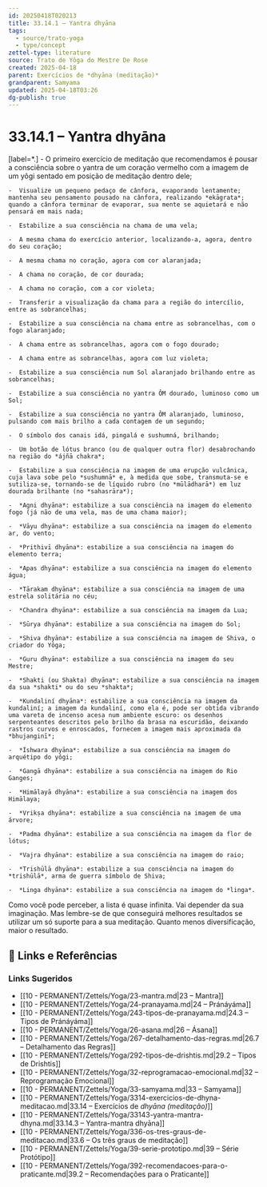 ```yaml
---
id: 20250418T020213
title: 33.14.1 – Yantra dhyāna
tags:
  - source/trato-yoga
  - type/concept
zettel-type: literature
source: Trato de Yôga do Mestre De Rose
created: 2025-04-18
parent: Exercícios de *dhyāna (meditação)*
grandparent: Samyama
updated: 2025-04-18T03:26
dg-publish: true
---
```


# 33.14.1 – Yantra dhyāna

[label=*.]
    -  O primeiro exercício de meditação que recomendamos é pousar a consciência sobre o yantra de um coração vermelho com a imagem de um yôgi sentado em posição de meditação dentro dele;
    
    -  Visualize um pequeno pedaço de cânfora, evaporando lentamente; mantenha seu pensamento pousado na cânfora, realizando *ekāgrata*; quando a cânfora terminar de evaporar, sua mente se aquietará e não pensará em mais nada;
    
    -  Estabilize a sua consciência na chama de uma vela;
    
    -  A mesma chama do exercício anterior, localizando-a, agora, dentro do seu coração;
    
    -  A mesma chama no coração, agora com cor alaranjada;
    
    -  A chama no coração, de cor dourada;
    
    -  A chama no coração, com a cor violeta;
    
    -  Transferir a visualização da chama para a região do intercílio, entre as sobrancelhas;
    
    -  Estabilize a sua consciência na chama entre as sobrancelhas, com o fogo alaranjado;
    
    -  A chama entre as sobrancelhas, agora com o fogo dourado;
    
    -  A chama entre as sobrancelhas, agora com luz violeta;
    
    -  Estabilize a sua consciência num Sol alaranjado brilhando entre as sobrancelhas;
    
    -  Estabilize a sua consciência no yantra ÔM dourado, luminoso como um Sol;
    
    -  Estabilize a sua consciência no yantra ÔM alaranjado, luminoso, pulsando com mais brilho a cada contagem de um segundo;
    
    -  O símbolo dos canais idá, pingalá e sushumná, brilhando;
    
    -  Um botão de lótus branco (ou de qualquer outra flor) desabrochando na região do *ájñā chakra*;
    
    -  Estabilize a sua consciência na imagem de uma erupção vulcânica, cuja lava sobe pelo *sushumnā* e, à medida que sobe, transmuta-se e sutiliza-se, tornando-se de líquido rubro (no *mūlādharā*) em luz dourada brilhante (no *sahasrāra*);
    
    -  *Agni dhyāna*: estabilize a sua consciência na imagem do elemento fogo (já não de uma vela, mas de uma chama maior);
    
    -  *Vāyu dhyāna*: estabilize a sua consciência na imagem do elemento ar, do vento;
    
    -  *Prithivī dhyāna*: estabilize a sua consciência na imagem do elemento terra;
    
    -  *Apas dhyāna*: estabilize a sua consciência na imagem do elemento água;
    
    -  *Tārakam dhyāna*: estabilize a sua consciência na imagem de uma estrela solitária no céu;
    
    -  *Chandra dhyāna*: estabilize a sua consciência na imagem da Lua;
    
    -  *Sūrya dhyāna*: estabilize a sua consciência na imagem do Sol;
    
    -  *Shiva dhyāna*: estabilize a sua consciência na imagem de Shiva, o criador do Yôga;
    
    -  *Guru dhyāna*: estabilize a sua consciência na imagem do seu Mestre;
    
    -  *Shakti (ou Shakta) dhyāna*: estabilize a sua consciência na imagem da sua *shakti* ou do seu *shakta*;
    
    -  *Kundaliní dhyāna*: estabilize a sua consciência na imagem da kundaliní; a imagem da kundaliní, como ela é, pode ser obtida vibrando uma vareta de incenso acesa num ambiente escuro: os desenhos serpenteantes descritos pelo brilho da brasa na escuridão, deixando rastros curvos e enroscados, fornecem a imagem mais aproximada da *bhujanginī*;
    
    -  *Íshwara dhyāna*: estabilize a sua consciência na imagem do arquétipo do yôgi;
    
    -  *Gangā dhyāna*: estabilize a sua consciência na imagem do Rio Ganges;
    
    -  *Himālayā dhyāna*: estabilize a sua consciência na imagem dos Himālaya;
    
    -  *Vrikṣa dhyāna*: estabilize a sua consciência na imagem de uma árvore;
    
    -  *Padma dhyāna*: estabilize a sua consciência na imagem da flor de lótus;
    
    -  *Vajra dhyāna*: estabilize a sua consciência na imagem do raio;
    
    -  *Trishūlā dhyāna*: estabilize a sua consciência na imagem do *trishūlā*, arma de guerra símbolo de Shiva;
    
    -  *Linga dhyāna*: estabilize a sua consciência na imagem do *linga*.

Como você pode perceber, a lista é quase infinita. Vai depender da sua imaginação. Mas lembre-se de que conseguirá melhores resultados se utilizar um só suporte para a sua meditação. Quanto menos diversificação, maior o resultado.

## 🔗 Links e Referências











### Links Sugeridos

- [[10 - PERMANENT/Zettels/Yoga/23-mantra.md\|23 – Mantra]]
- [[10 - PERMANENT/Zettels/Yoga/24-pranayama.md\|24 – Pránáyáma]]
- [[10 - PERMANENT/Zettels/Yoga/243-tipos-de-pranayama.md\|24.3 – Tipos de Pránáyáma]]
- [[10 - PERMANENT/Zettels/Yoga/26-asana.md\|26 – Ásana]]
- [[10 - PERMANENT/Zettels/Yoga/267-detalhamento-das-regras.md\|26.7 – Detalhamento das Regras]]
- [[10 - PERMANENT/Zettels/Yoga/292-tipos-de-drishtis.md\|29.2 – Tipos de Drishtis]]
- [[10 - PERMANENT/Zettels/Yoga/32-reprogramacao-emocional.md\|32 – Reprogramação Emocional]]
- [[10 - PERMANENT/Zettels/Yoga/33-samyama.md\|33 – Samyama]]
- [[10 - PERMANENT/Zettels/Yoga/3314-exercicios-de-dhyna-meditacao.md\|33.14 – Exercícios de *dhyāna (meditação)*]]
- [[10 - PERMANENT/Zettels/Yoga/33143-yantra-mantra-dhyna.md\|33.14.3 – Yantra-mantra dhyāna]]
- [[10 - PERMANENT/Zettels/Yoga/336-os-tres-graus-de-meditacao.md\|33.6 – Os três graus de meditação]]
- [[10 - PERMANENT/Zettels/Yoga/39-serie-prototipo.md\|39 – Série Protótipo]]
- [[10 - PERMANENT/Zettels/Yoga/392-recomendacoes-para-o-praticante.md\|39.2 – Recomendações para o Praticante]]